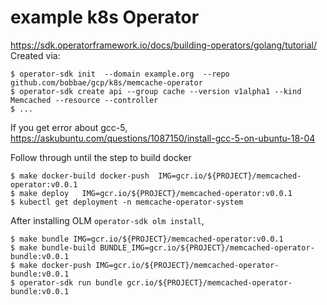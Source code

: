 # example k8s Operator

https://sdk.operatorframework.io/docs/building-operators/golang/tutorial/
Created via:

``` 
$ operator-sdk init  --domain example.org  --repo github.com/bobbae/gcp/k8s/memcache-operator
$ operator-sdk create api --group cache --version v1alpha1 --kind Memcached --resource --controller
$ ...
```
If you get error about gcc-5,
https://askubuntu.com/questions/1087150/install-gcc-5-on-ubuntu-18-04

Follow through until the step to build docker

```
$ make docker-build docker-push  IMG=gcr.io/${PROJECT}/memcached-operator:v0.0.1
$ make deploy   IMG=gcr.io/${PROJECT}/memcached-operator:v0.0.1
$ kubectl get deployment -n memcache-operator-system
```

After installing OLM `operator-sdk olm install`,

```
$ make bundle IMG=gcr.io/${PROJECT}/memcached-operator:v0.0.1
$ make bundle-build BUNDLE_IMG=gcr.io/${PROJECT}/memcached-operator-bundle:v0.0.1
$ make docker-push IMG=gcr.io/${PROJECT}/memcached-operator-bundle:v0.0.1
$ operator-sdk run bundle gcr.io/${PROJECT}/memcached-operator-bundle:v0.0.1
```


